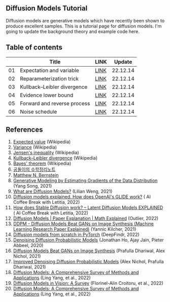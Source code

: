 ## Diffusion Models Tutorial
Diffusion models are generative models which have recently been shown to produce excellent samples. This is a tutorial page for diffusion models. I'm going to update the background theory and example code here.

## Table of contents
||Title|LINK|Update|
|---|---|---|---|
|01|Expectation and variable|[LINK](https://nbviewer.org/github/phykn/diffusion_models_tutorial/blob/main/00_background/01_expectation_and_variance.ipynb)|22.12.14|
|02|Reparameterization trick|[LINK](https://nbviewer.org/github/phykn/diffusion_models_tutorial/blob/main/00_background/02_reparameterization_trick.ipynb)|22.12.14|
|03|Kullback–Leibler divergence|[LINK](https://nbviewer.org/github/phykn/diffusion_models_tutorial/blob/main/00_background/03_kl_divergence.ipynb)|22.12.14|
|04|Evidence lower bound|[LINK](https://nbviewer.org/github/phykn/diffusion_models_tutorial/blob/main/00_background/04_elbo.ipynb)|22.12.14|
|05|Forward and reverse process|[LINK](https://nbviewer.org/github/phykn/diffusion_models_tutorial/blob/main/00_background/05_forward_and_reverse.ipynb)|22.12.14|
|06|Noise schedule|[LINK](https://nbviewer.org/github/phykn/diffusion_models_tutorial/blob/main/00_background/06_noise_schedule.ipynb)|22.12.14|

## References
1. [Expected value](https://en.wikipedia.org/wiki/Expected_value) (Wikipedia)
1. [Variance](https://en.wikipedia.org/wiki/Variance) (Wikipedia)
1. [Jensen's inequality](https://en.wikipedia.org/wiki/Jensen%27s_inequality) (Wikipedia)
1. [Kullback–Leibler divergence](https://en.wikipedia.org/wiki/Kullback%E2%80%93Leibler_divergence) (Wikipedia)
1. [Bayes' theorem](https://en.wikipedia.org/wiki/Bayes%27_theorem) (Wikipedia)
1. [공돌이의 수학정리노트](https://angeloyeo.github.io)
1. [Matthew N. Bernstein](https://mbernste.github.io)
1. [Generative Modeling by Estimating Gradients of the Data Distribution](https://yang-song.net/blog/2021/score) (Yang Song, 2021)
1. [What are Diffusion Models?](https://lilianweng.github.io/posts/2021-07-11-diffusion-models) (Lilian Weng, 2021)
1. [Diffusion models explained. How does OpenAI's GLIDE work?](https://youtu.be/344w5h24-h8) (
AI Coffee Break with Letitia, 2022)
1. [How does Stable Diffusion work? – Latent Diffusion Models EXPLAINED](https://youtu.be/J87hffSMB60) (
AI Coffee Break with Letitia, 2022)
1. [Diffusion Models | Paper Explanation | Math Explained](https://youtu.be/HoKDTa5jHvg) (Outlier, 2022)
1. [DDPM - Diffusion Models Beat GANs on Image Synthesis (Machine Learning Research Paper Explained)](https://youtu.be/W-O7AZNzbzQ) (Yannic Kilcher, 2021)
1. [Diffusion models from scratch in PyTorch](https://youtu.be/a4Yfz2FxXiY) (DeepFindr, 2022)
1. [Denoising Diffusion Probabilistic Models](https://arxiv.org/abs/2006.11239) (Jonathan Ho, Ajay Jain, Pieter Abbeel, 2020)
1. [Diffusion Models Beat GANs on Image Synthesis](https://arxiv.org/abs/2105.05233) (Prafulla Dhariwal, Alex Nichol, 2021)
1. [Improved Denoising Diffusion Probabilistic Models](https://arxiv.org/abs/2102.09672) (Alex Nichol, Prafulla Dhariwal, 2021)
1. [Diffusion Models: A Comprehensive Survey of Methods and Applications](https://arxiv.org/abs/2209.00796) (Ling Yang, et al., 2022)
1. [Diffusion Models in Vision: A Survey](https://arxiv.org/abs/2209.04747) (Florinel-Alin Croitoru, et al., 2022)
1. [Diffusion Models: A Comprehensive Survey of Methods and Applications](https://arxiv.org/abs/2209.00796) (Ling Yang, et al., 2022)